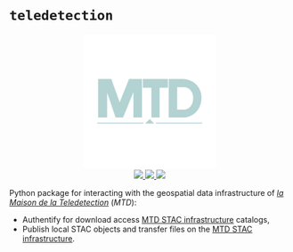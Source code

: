 # `teledetection`

<p align="center">
<img src="logo.png" width="240px">
<br>
<a href="https://forgemia.inra.fr/cdos-pub/teledetection/-/releases">
<img src="https://forgemia.inra.fr/cdos-pub/teledetection/-/badges/release.svg">
</a>
<a href="https://forgemia.inra.fr/cdos-pub/teledetection/-/commits/main">
<img src="https://forgemia.inra.fr/cdos-pub/teledetection/badges/main/pipeline.svg">
</a>
<a href="LICENSE">
<img src="https://img.shields.io/badge/License-Apache%202.0-blue.svg">
</a>
</p>

Python package for interacting with the geospatial data infrastructure of 
[*la Maison de la Teledetection*](https://www.teledetection.fr/index.php/en/) (*MTD*):

- Authentify for download access [MTD STAC infrastructure](https://www.stac.teledetection.fr) catalogs,
- Publish local STAC objects and transfer files on the [MTD STAC infrastructure](https://www.stac.teledetection.fr). 
